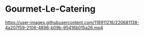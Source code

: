 # Gourmet-Le-Catering

https://user-images.githubusercontent.com/118911216/220681138-4a207f59-2106-4896-b09b-95416b015a26.mp4

